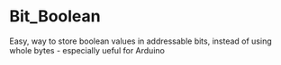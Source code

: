 # Bit_Boolean
Easy, way to store boolean values in addressable bits, instead of using whole bytes - especially ueful for Arduino 
